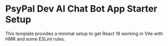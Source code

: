 # PsyPal Dev AI Chat Bot App Starter Setup

This template provides a minimal setup to get React 19 working in Vite with HMR and some ESLint rules.